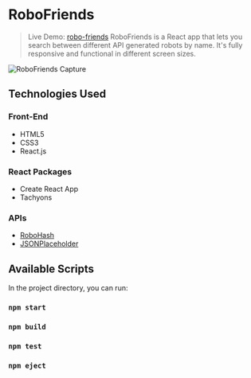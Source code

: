 # RoboFriends
> Live Demo: [robo-friends](https://hijal.github.io/react-robot-friends/)
RoboFriends is a React app that lets you search between different API generated robots by name. It's fully responsive and functional in different screen sizes.

![RoboFriends Capture](https://i.imgur.com/jmKGp6c.jpg)


## Technologies Used

### Front-End
- HTML5
- CSS3
 - React.js

### React Packages
- Create React App
- Tachyons

### APIs
- [RoboHash](https://robohash.org/)
- [JSONPlaceholder](https://jsonplaceholder.typicode.com/)


## Available Scripts

In the project directory, you can run:

### `npm start`

### `npm build`

### `npm test`

### `npm eject`